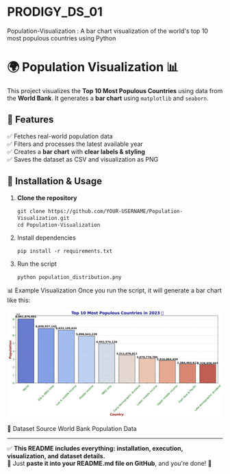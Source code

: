 # PRODIGY_DS_01
Population-Visualization : A bar chart visualization of the world's top 10 most populous countries using Python
# 🌍 Population Visualization 📊

This project visualizes the **Top 10 Most Populous Countries** using data from the **World Bank**. It generates a **bar chart** using `matplotlib` and `seaborn`.

## 📌 Features
✅ Fetches real-world population data  
✅ Filters and processes the latest available year  
✅ Creates a **bar chart** with **clear labels & styling**  
✅ Saves the dataset as CSV and visualization as PNG  

## 🔧 Installation & Usage
1. **Clone the repository**
   ```
   git clone https://github.com/YOUR-USERNAME/Population-Visualization.git
   cd Population-Visualization
2. Install dependencies
   ```
   pip install -r requirements.txt

3.  Run the script
    ```
    python population_distribution.pny

📊 Example Visualization
Once you run the script, it will generate a bar chart like this:

![Population Chart](population_distribution.png)

📁 Dataset Source
World Bank Population Data

---

✅ **This README includes everything: installation, execution, visualization, and dataset details.**  
🚀 Just **paste it into your README.md file on GitHub**, and you're done! 🎉
